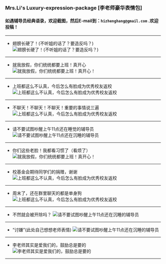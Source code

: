 ### Mrs.Li's Luxury-expression-package [李老师豪华表情包]

#### 如遇辅导员经典语录，欢迎截图，然后E-mail到：`hizhenghang@gmail.com` .欢迎投稿！
---


- 翅膀长硬了！(不听姐的话了？要造反吗？)
![翅膀长硬了！(不听姐的话了？要造反吗？)](http://7te9uu.com1.z0.glb.clouddn.com/Mrs-Li-Luxury-expression-package翅膀.png)
---

- 就我放假，你们统统都要上班！真开心
![就我放假，你们统统都要上班！真开心！](http://7te9uu.com1.z0.glb.clouddn.com/Mrs-Li-Luxury-expression-packageQQ截图20150821101536.png)
---

- 上班都这么不认真，今后怎么有脸成为优秀校友返校
![上班都这么不认真，今后怎么有脸成为优秀校友返校](http://7te9uu.com1.z0.glb.clouddn.com/Mrs-Li-Luxury-expression-package176084963487178188.jpg)
---

- 不聊天！不聊天！不聊天！重要的事情说三遍
![上班都这么不认真，今后怎么有脸成为优秀校友返校](http://7te9uu.com1.z0.glb.clouddn.com/Mrs-Li-Luxury-expression-package506639425268916061.jpg)

--- 

- 请不要试图吵醒上午11点还在睡觉的辅导员
![请不要试图吵醒上午11点还在沉睡的辅导员](http://7te9uu.com1.z0.glb.clouddn.com/Mrs-Li-Luxury-expression-package吵醒.png)
---

- 你们这些老脸！我都看习惯了（看烦了）
![就我放假，你们统统都要上班！真开心！](http://7te9uu.com1.z0.glb.clouddn.com/Mrs-Li-Luxury-expression-package531812885143307749.jpg)
---

- 校基金会期待同学们的捐赠，谢谢
![上班都这么不认真，今后怎么有脸成为优秀校友返校](http://7te9uu.com1.z0.glb.clouddn.com/Mrs-Li-Luxury-expression-package779376905441317918.jpg)
---

- 周末了，还在群里聊天的都是单身狗
![上班都这么不认真，今后怎么有脸成为优秀校友返校](http://7te9uu.com1.z0.glb.clouddn.com/Mrs-Li-Luxury-expression-package94039734259004228.jpg)
---

- 不然就会被开除吗？
![请不要试图吵醒上午11点还在沉睡的辅导员](http://7te9uu.com1.z0.glb.clouddn.com/Mrs-Li-Luxury-expression-package好好上班吧.png)
---

- “讨嫌”(此处自己想想老师表情)
![请不要试图吵醒上午11点还在沉睡的辅导员](http://7te9uu.com1.z0.glb.clouddn.com/Mrs-Li-Luxury-expression-package就是讨嫌.jpg)
---

- 李老师其实是爱我们的，鼓励总是要的
![李老师其实是爱我们的，鼓励总是要的](http://7te9uu.com1.z0.glb.clouddn.com/Mrs-Li-Luxury-expression-package鼓励.jpg)
---
